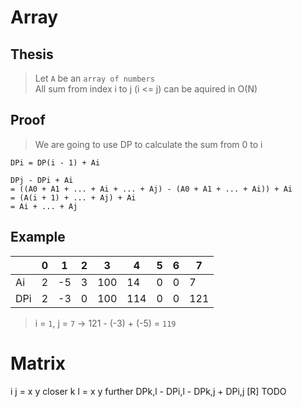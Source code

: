 # Array
## Thesis
> Let `A` be an `array of numbers`  
> All sum from index i to j (i <= j) can be aquired in O(N)

## Proof
> We are going to use DP to calculate the sum from 0 to i  
``` 
DPi = DP(i - 1) + Ai

DPj - DPi + Ai
= ((A0 + A1 + ... + Ai + ... + Aj) - (A0 + A1 + ... + Ai)) + Ai
= (A(i + 1) + ... + Aj) + Ai
= Ai + ... + Aj
```

## Example
|       |  0  |  1  |  2  |  3  |  4  |  5  |  6  |  7  |
| ----- | --- | --- | --- | --- | --- | --- | --- | --- |
| Ai  | 2   | -5  | 3   | 100 | 14  | 0   | 0   | 7   |
| DPi | 2   | -3  | 0   | 100 | 114 | 0   | 0   | 121 |

> i = `1`, j = `7` → 121 - (-3) + (-5) = `119`

# Matrix
i j = x y closer
k l = x y further
DPk,l - DPi,l - DPk,j + DPi,j
[R] TODO